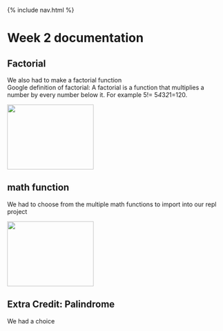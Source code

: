 {% include nav.html %} 

# Week 2 documentation

## Factorial
We also had to make a factorial function  
Google definition of factorial: A factorial is a function that multiplies a number by every number below it. For example 5!= 5*4*3*2*1=120.

<img src="https://user-images.githubusercontent.com/89225478/161346763-ce2642c4-5837-46ee-af6e-cd3cf9641b67.png" width="200" height="150">

## math function 
We had to choose from the multiple math functions to import into our repl project

<img src="https://user-images.githubusercontent.com/89225478/161347987-eee305ea-683d-40ca-8708-d25b5dab4bab.png" width="200" height="150">

## Extra Credit: Palindrome
We had a choice 

